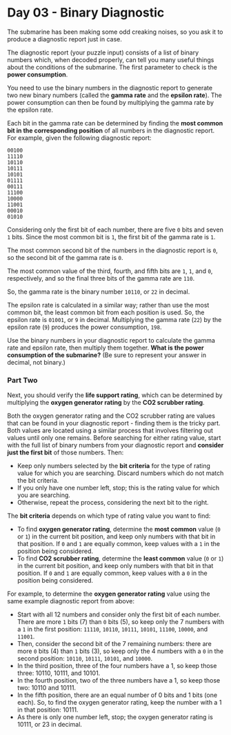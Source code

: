 # Day 03 - Binary Diagnostic

The submarine has been making some odd creaking noises, so you ask it to produce a diagnostic report just in case.

The diagnostic report (your puzzle input) consists of a list of binary numbers which, when decoded properly, can tell you 
many useful things about the conditions of the submarine. The first parameter to check is the **power consumption**.

You need to use the binary numbers in the diagnostic report to generate two new binary numbers (called the **gamma rate** and 
the **epsilon rate**). The power consumption can then be found by multiplying the gamma rate by the epsilon rate.

Each bit in the gamma rate can be determined by finding the **most common bit in the corresponding position** of all numbers 
in the diagnostic report. For example, given the following diagnostic report:
```
00100
11110
10110
10111
10101
01111
00111
11100
10000
11001
00010
01010
```

Considering only the first bit of each number, there are five `0` bits and seven `1` bits. Since the most common bit is `1`, 
the first bit of the gamma rate is `1`.

The most common second bit of the numbers in the diagnostic report is `0`, so the second bit of the gamma rate is `0`.

The most common value of the third, fourth, and fifth bits are `1`, `1`, and `0`, respectively, and so the final three bits of 
the gamma rate are `110`.

So, the gamma rate is the binary number `10110`, or `22` in decimal.

The epsilon rate is calculated in a similar way; rather than use the most common bit, the least common bit from each 
position is used. So, the epsilon rate is `01001`, or `9` in decimal. Multiplying the gamma rate (`22`) by the epsilon rate 
(`9`) produces the power consumption, `198`.

Use the binary numbers in your diagnostic report to calculate the gamma rate and epsilon rate, then multiply them 
together. **What is the power consumption of the submarine?** (Be sure to represent your answer in decimal, not binary.)

### Part Two

Next, you should verify the **life support rating**, which can be determined by multiplying the **oxygen generator rating** by 
the **CO2 scrubber rating**.

Both the oxygen generator rating and the CO2 scrubber rating are values that can be found in your diagnostic report - 
finding them is the tricky part. Both values are located using a similar process that involves filtering out values 
until only one remains. Before searching for either rating value, start with the full list of binary numbers from 
your diagnostic report and **consider just the first bit** of those numbers. Then:
- Keep only numbers selected by the **bit criteria** for the type of rating value for which you are searching. Discard 
numbers which do not match the bit criteria.
- If you only have one number left, stop; this is the rating value for which you are searching.
- Otherwise, repeat the process, considering the next bit to the right.

The **bit criteria** depends on which type of rating value you want to find:
- To find **oxygen generator rating**, determine the **most common** value (`0` or `1`) in the current bit position, and keep only 
numbers with that bit in that position. If `0` and `1` are equally common, keep values with a `1` in the position being 
considered.
- To find **CO2 scrubber rating**, determine the **least common** value (`0` or `1`) in the current bit position, and keep only 
numbers with that bit in that position. If `0` and `1` are equally common, keep values with a `0` in the position being 
considered.

For example, to determine the **oxygen generator rating** value using the same example diagnostic report from above:
- Start with all 12 numbers and consider only the first bit of each number. There are more `1` bits (7) than `0` bits (5), 
so keep only the 7 numbers with a `1` in the first position: `11110`, `10110`, `10111`, `10101`, `11100`, `10000`, and `11001`.
- Then, consider the second bit of the 7 remaining numbers: there are more `0` bits (4) than `1` bits (3), so keep only 
the 4 numbers with a `0` in the second position: `10110`, `10111`, `10101`, and `10000`.
- In the third position, three of the four numbers have a 1, so keep those three: 10110, 10111, and 10101.
- In the fourth position, two of the three numbers have a 1, so keep those two: 10110 and 10111.
- In the fifth position, there are an equal number of 0 bits and 1 bits (one each). So, to find the oxygen generator 
rating, keep the number with a 1 in that position: 10111.
- As there is only one number left, stop; the oxygen generator rating is 10111, or 23 in decimal.


